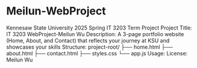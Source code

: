 # Meilun-WebProject
Kennesaw State University 2025 Spring IT 3203 Term Project
Project Title: IT 3203 WebProject-Meilun Wu
Description: A 3-page portfolio website (Home, About, and Contact) that reflects your journey at KSU and showcases your skills
Structure: 
    project-root/
    ├── home.html
    ├── about.html
    ├── contact.html
    ├── styles.css
    └── app.js
Usage: 
License: Meilun Wu
